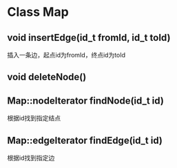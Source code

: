 # Class Map

## void insertEdge(id_t fromId, id_t toId)
插入一条边，起点id为fromId，终点id为toId

## void deleteNode()

## Map::nodeIterator findNode(id_t id)
根据id找到指定结点

## Map::edgeIterator findEdge(id_t id)
根据id找到指定边

## 